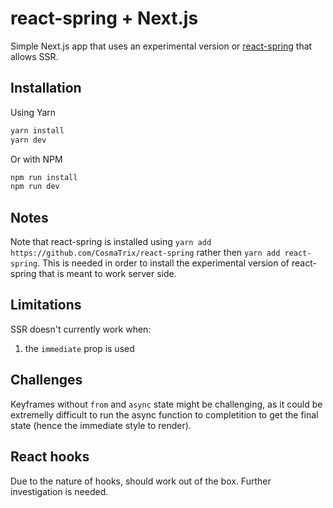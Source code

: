 # react-spring + Next.js

Simple Next.js app that uses an experimental version or [react-spring](https://github.com/drcmda/react-spring) that allows SSR.

## Installation

Using Yarn

```bash
yarn install
yarn dev
```

Or with NPM

```bash
npm run install
npm run dev
```

## Notes

Note that react-spring is installed using `yarn add https://github.com/CosmaTrix/react-spring` rather then `yarn add react-spring`. This is needed in order to install the experimental version of react-spring that is meant to work server side.

## Limitations

SSR doesn't currently work when:

1. the `immediate` prop is used

## Challenges

Keyframes without `from` and `async` state might be challenging, as it could be extremelly difficult to run the async function to completition to get the final state (hence the immediate style to render).

## React hooks

Due to the nature of hooks, should work out of the box. Further investigation is needed.
